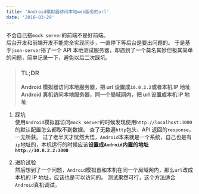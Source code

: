 ```yaml
---
title: 'Android模拟器访问本地web服务的url'
date: '2018-03-29'
---
```


不会自己搭`mock server`的前端不是好前端。  
后台开发和前端开发不能完全实现同步，一直停下等后台是要出问题的。
于是基于`json-server`搭了一个 API 本地测试服务器，却遇到了一个莫名其妙但极其简单的问题，简单记录一下，避免以后二次踩坑。

> ### TL;DR
>
> **Android 模拟器访问本地服务器，把 url 设置成`10.0.2.2`或者本机 IP 地址**  
> **Android 真机访问本地服务器，同一个局域网内，把 url 设置成本机 IP 地址**

1. 踩坑  
   使用`Android`模拟器访问`mock server`的时候发现使用`http://localhost:3000`的默认配置怎么都取不到数据。
   查了无数遍`http`包头、API 返回的`response`，一无所获。
   过了老半天才恍然大悟，`Android`本来就是一个系统，自己也是有`ip`地址的，本机运行的时候应该**设置成`Android`内置的地址`http://10.0.2.2:3000`**

2. 进阶试验  
   然后想到了一个问题，`Android`模拟器和本机在同一个局域网内，那么`url`改成本机的 IP 地址，应该也是可以访问的。
   测试果然可行，这个方法适合`Android`真机调试。
